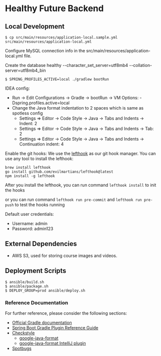 # Healthy Future Backend

## Local Development

```
$ cp src/main/resources/application-local.sample.yml src/main/resources/application-local.yml
```

Configure MySQL connection info in the src/main/resources/application-local.yml file.

Create the database healthy --character_set_server=utf8mb4 --collation-server=utf8mb4_bin

```
$ SPRING_PROFILES_ACTIVE=local ./gradlew bootRun
```

IDEA config:
* Run -> Edit Configurations -> Gradle -> bootRun -> VM Options: -Dspring.profiles.active=local
* Change the Java format indentation to 2 spaces which is same as spotless config
  * Settings => Editor -> Code Style -> Java -> Tabs and Indents -> Indent: 2
  * Settings => Editor -> Code Style -> Java -> Tabs and Indents -> Tab: 2
  * Settings => Editor -> Code Style -> Java -> Tabs and Indents -> Continuation indent: 4

Enable the git hooks:
We use the [lefthook](https://github.com/evilmartians/lefthook) as our git hook manager.
You can use any tool to install the lefthook:
```shell
brew install lefthook
go install github.com/evilmartians/lefthook@latest
npm install -g lefthook
```
After you install the lefthook, you can run command `lefthook install` to init the hooks

or you can run command `lefthook run pre-commit` and `lefthook run pre-push` to test the hooks running


Default user credentials:
* Username: admin
* Password: admin123

## External Dependencies

* AWS S3, used for storing course images and videos.

## Deployment Scripts

```
$ ansible/build.sh
$ ansible/package.sh
$ DEPLOY_GROUP=prod ansible/deploy.sh
```

### Reference Documentation
For further reference, please consider the following sections:

* [Official Gradle documentation](https://docs.gradle.org)
* [Spring Boot Gradle Plugin Reference Guide](https://docs.spring.io/spring-boot/docs/2.2.6.RELEASE/gradle-plugin/reference/html/)
* [Checkstyle](https://checkstyle.sourceforge.io/)
    * [google-java-format](https://github.com/google/google-java-format)
    * [google-java-format IntelliJ plugin](https://github.com/google/google-java-format#intellij-android-studio-and-other-jetbrains-ides)
* [Spotbugs](https://spotbugs.github.io/)
